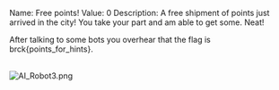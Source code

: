 Name: Free points!
Value: 0
Description: A free shipment of points just arrived in the city! You take your part and am able to get some. Neat!

After talking to some bots you overhear that the flag is brck{points_for_hints}.
<br><br>

![AI_Robot3.png](/files/e7f9c399bb69a308b8a10e2c59073bf8/AI_Robot3.png)
